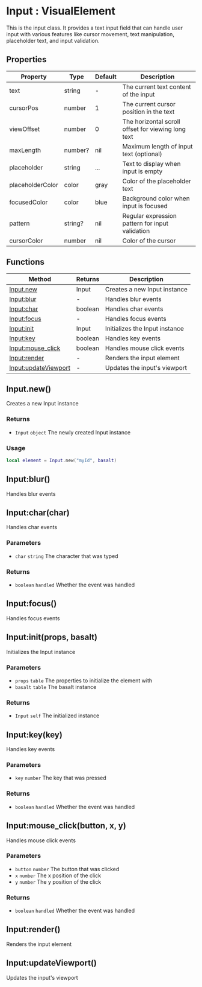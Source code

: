 # Input : VisualElement
This is the input class. It provides a text input field that can handle user input with various features like
cursor movement, text manipulation, placeholder text, and input validation.

## Properties

|Property|Type|Default|Description|
|---|---|---|---|
|text|string|-|The current text content of the input
|cursorPos|number|1|The current cursor position in the text
|viewOffset|number|0|The horizontal scroll offset for viewing long text
|maxLength|number?|nil|Maximum length of input text (optional)
|placeholder|string|...|Text to display when input is empty
|placeholderColor|color|gray|Color of the placeholder text
|focusedColor|color|blue|Background color when input is focused
|pattern|string?|nil|Regular expression pattern for input validation
|cursorColor|number|nil|Color of the cursor

## Functions

|Method|Returns|Description|
|---|---|---|
|[Input.new](#Input.new)|Input|Creates a new Input instance
|[Input:blur](#Input:blur)|-|Handles blur events
|[Input:char](#Input:char)|boolean|Handles char events
|[Input:focus](#Input:focus)|-|Handles focus events
|[Input:init](#Input:init)|Input|Initializes the Input instance
|[Input:key](#Input:key)|boolean|Handles key events
|[Input:mouse_click](#Input:mouse_click)|boolean|Handles mouse click events
|[Input:render](#Input:render)|-|Renders the input element
|[Input:updateViewport](#Input:updateViewport)|-|Updates the input's viewport


## Input.new()
Creates a new Input instance

### Returns
* `Input` `object` The newly created Input instance

### Usage
 ```lua
local element = Input.new("myId", basalt)
```

## Input:blur()
Handles blur events

## Input:char(char)
Handles char events

### Parameters
* `char` `string` The character that was typed

### Returns
* `boolean` `handled` Whether the event was handled

## Input:focus()
Handles focus events

## Input:init(props, basalt)
Initializes the Input instance

### Parameters
* `props` `table` The properties to initialize the element with
* `basalt` `table` The basalt instance

### Returns
* `Input` `self` The initialized instance

## Input:key(key)
Handles key events

### Parameters
* `key` `number` The key that was pressed

### Returns
* `boolean` `handled` Whether the event was handled

## Input:mouse_click(button, x, y)
Handles mouse click events

### Parameters
* `button` `number` The button that was clicked
* `x` `number` The x position of the click
* `y` `number` The y position of the click

### Returns
* `boolean` `handled` Whether the event was handled

## Input:render()
Renders the input element

## Input:updateViewport()
Updates the input's viewport


